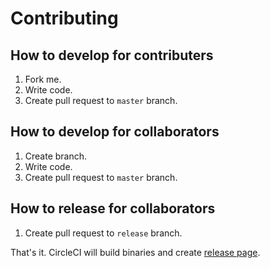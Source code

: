 # Contributing

## How to develop for contributers

1. Fork me.
1. Write code.
1. Create pull request to `master` branch.

## How to develop for collaborators

1. Create branch.
1. Write code.
1. Create pull request to `master` branch.

## How to release for collaborators

1. Create pull request to `release` branch.

That's it. CircleCI will build binaries and create [release page](https://github.com/go-microservices/presigner-gcs/releases/latest).
